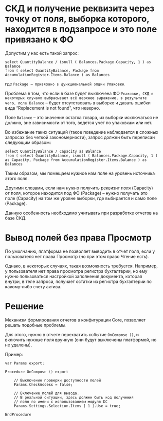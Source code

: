 # СКД и получение реквизита через точку от поля, выборка которого, находится в подзапросе и это поле привязано к ФО

Допустим у нас есть такой запрос:

    select QuantityBalance / isnull ( Balances.Package.Capacity, 1 ) as Balance
    from ( select QuantityBalance, Package from AccumulationRegister.Items.Balance ) as Balances

где `Package – привязано в функциональной опции Упаковки`.

Проблема в том, что если в базе будет выключена ФО `Упаковки, СКД в некоторых случаях выбрасывает всё верхнее выражение, в результате чего, поле Balance` – будет отсутствовать в выборке и давать ошибки вида “Replacement is not found”, что неверно.

Поле `Balance` – это значение остатка товара, из выборки исключаться не должно, вне зависимости от того, ведется учет по упаковкам или нет.

Во избежание таких ситуаций (такое поведение наблюдается в сложных запросах без четкой закономерности), запрос должен быть переписан следующим образом:

    select QuantityBalance / Capacity as Balance
    from ( select QuantityBalance, isnull ( Balances.Package.Capacity, 1 ) as Capacity, Package from AccumulationRegister.Items.Balance ) as Balances

Таким образом, мы помещаем нужное нам поле на уровень источника этого поля.

Другими словами, если нам нужно получить реквизит поля (Capacity) от поля, которое находится под ФО (Package) – нужно получать это поле (Capacity) на том же уровне выборки, где выбирается и само поле (Package).

Данную особенность необходимо учитывать при разработке отчетов на базе СКД.

# Вывод полей без права Просмотр

По умолчанию, платформа не позволяет выводить в отчет поля, если у пользователя нет права Просмотр (но при этом право Чтение есть).

Однако, в некоторых случаях, такая возможность требуется. Например, у пользователя нет права просмотра регистра бухгалтерии, но ему нужно пользоваться настройкой заполнения документа, которая внутри, в теле запроса, получает остатки из регистра бухгалтерии по какому-либо счету актива.

# Решение

Механизм формирования отчетов в конфигурации Core, позволяет решать подобные проблемы.

Для этого, нужно в отчете перехватить событие `OnCompose ()`, и включить нужные поля вручную (они будут выключены платформой, но не удалены).

Пример:

    var Params export;

    Procedure OnCompose () export

    	// Выключение проверки доступности полей
    	Params.CheckAccess = false;

    	// Включение полей для вывода.
    	// В реальной ситуации, здесь должен быть код получения
    	// поля по имени с использованием модуля DC
    	Params.Settings.Selection.Items [ 1 ].Use = true;

    EndProcedure